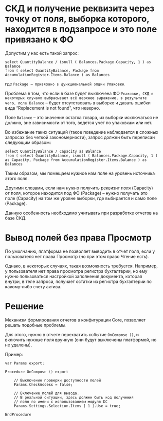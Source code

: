 # СКД и получение реквизита через точку от поля, выборка которого, находится в подзапросе и это поле привязано к ФО

Допустим у нас есть такой запрос:

    select QuantityBalance / isnull ( Balances.Package.Capacity, 1 ) as Balance
    from ( select QuantityBalance, Package from AccumulationRegister.Items.Balance ) as Balances

где `Package – привязано в функциональной опции Упаковки`.

Проблема в том, что если в базе будет выключена ФО `Упаковки, СКД в некоторых случаях выбрасывает всё верхнее выражение, в результате чего, поле Balance` – будет отсутствовать в выборке и давать ошибки вида “Replacement is not found”, что неверно.

Поле `Balance` – это значение остатка товара, из выборки исключаться не должно, вне зависимости от того, ведется учет по упаковкам или нет.

Во избежание таких ситуаций (такое поведение наблюдается в сложных запросах без четкой закономерности), запрос должен быть переписан следующим образом:

    select QuantityBalance / Capacity as Balance
    from ( select QuantityBalance, isnull ( Balances.Package.Capacity, 1 ) as Capacity, Package from AccumulationRegister.Items.Balance ) as Balances

Таким образом, мы помещаем нужное нам поле на уровень источника этого поля.

Другими словами, если нам нужно получить реквизит поля (Capacity) от поля, которое находится под ФО (Package) – нужно получать это поле (Capacity) на том же уровне выборки, где выбирается и само поле (Package).

Данную особенность необходимо учитывать при разработке отчетов на базе СКД.

# Вывод полей без права Просмотр

По умолчанию, платформа не позволяет выводить в отчет поля, если у пользователя нет права Просмотр (но при этом право Чтение есть).

Однако, в некоторых случаях, такая возможность требуется. Например, у пользователя нет права просмотра регистра бухгалтерии, но ему нужно пользоваться настройкой заполнения документа, которая внутри, в теле запроса, получает остатки из регистра бухгалтерии по какому-либо счету актива.

# Решение

Механизм формирования отчетов в конфигурации Core, позволяет решать подобные проблемы.

Для этого, нужно в отчете перехватить событие `OnCompose ()`, и включить нужные поля вручную (они будут выключены платформой, но не удалены).

Пример:

    var Params export;

    Procedure OnCompose () export

    	// Выключение проверки доступности полей
    	Params.CheckAccess = false;

    	// Включение полей для вывода.
    	// В реальной ситуации, здесь должен быть код получения
    	// поля по имени с использованием модуля DC
    	Params.Settings.Selection.Items [ 1 ].Use = true;

    EndProcedure